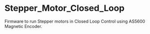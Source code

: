 # Stepper_Motor_Closed_Loop
Firmware to run Stepper motors in Closed Loop Control using AS5600 Magnetic Encoder.
